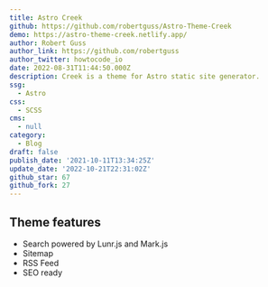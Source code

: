 ```yaml
---
title: Astro Creek
github: https://github.com/robertguss/Astro-Theme-Creek
demo: https://astro-theme-creek.netlify.app/
author: Robert Guss
author_link: https://github.com/robertguss
author_twitter: howtocode_io
date: 2022-08-31T11:44:50.000Z
description: Creek is a theme for Astro static site generator.
ssg:
  - Astro
css:
  - SCSS
cms:
  - null
category:
  - Blog
draft: false
publish_date: '2021-10-11T13:34:25Z'
update_date: '2022-10-21T22:31:02Z'
github_star: 67
github_fork: 27
---
```


## Theme features

- Search powered by Lunr.js and Mark.js
- Sitemap
- RSS Feed
- SEO ready